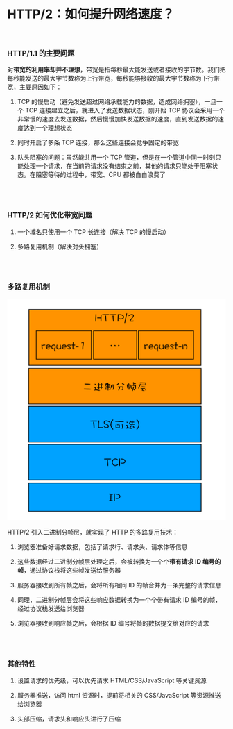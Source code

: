 # HTTP/2：如何提升网络速度？

</br>

### HTTP/1.1 的主要问题

对**带宽的利用率却并不理想**，带宽是指每秒最大能发送或者接收的字节数。我们把每秒能发送的最大字节数称为上行带宽，每秒能够接收的最大字节数称为下行带宽，主要原因如下：

1. TCP 的慢启动（避免发送超过网络承载能力的数据，造成网络拥塞），一旦一个 TCP 连接建立之后，就进入了发送数据状态，刚开始 TCP 协议会采用一个非常慢的速度去发送数据，然后慢慢加快发送数据的速度，直到发送数据的速度达到一个理想状态

2. 同时开启了多条 TCP 连接，那么这些连接会竞争固定的带宽

3. 队头阻塞的问题：虽然能共用一个 TCP 管道，但是在一个管道中同一时刻只能处理一个请求，在当前的请求没有结束之前，其他的请求只能处于阻塞状态。在阻塞等待的过程中，带宽、CPU 都被白白浪费了

</br>
</br>

### HTTP/2 如何优化带宽问题

1. 一个域名只使用一个 TCP 长连接（解决 TCP 的慢启动）

2. 多路复用机制（解决对头拥塞）

</br>
</br>

### 多路复用机制

![image](./img/http2.png)

HTTP/2 引入二进制分帧层，就实现了 HTTP 的多路复用技术：

1. 浏览器准备好请求数据，包括了请求行、请求头、请求体等信息

2. 这些数据经过二进制分帧层处理之后，会被转换为一个个**带有请求 ID 编号的帧**，通过协议栈将这些帧发送给服务器

3. 服务器接收到所有帧之后，会将所有相同 ID 的帧合并为一条完整的请求信息

4. 同理，二进制分帧层会将这些响应数据转换为一个个带有请求 ID 编号的帧，经过协议栈发送给浏览器

5. 浏览器接收到响应帧之后，会根据 ID 编号将帧的数据提交给对应的请求

</br>
</br>

### 其他特性

1. 设置请求的优先级，可以优先请求 HTML/CSS/JavaScript 等关键资源

2. 服务器推送，访问 html 资源时，提前将相关的 CSS/JavaScript 等资源推送给浏览器

3. 头部压缩，请求头和响应头进行了压缩

</br>
</br>
